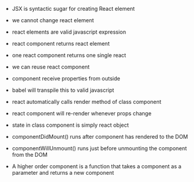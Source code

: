 - JSX is syntactic sugar for creating React element
- we cannot change react element
- react elements are valid javascript expression
- react component returns react element
- one react component returns one single react
- we can reuse react component
- component receive properties from outside
- babel will transpile this to valid javascript
- react automatically calls render method of class component
- react component will re-render whenever props change
- state in class component is simply react object

- componentDidMount() runs after component has rendered to the DOM
- componentWillUnmount() runs just before unmounting the component from the DOM
- A higher order component is a function that takes a component as a parameter and returns a new component
